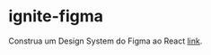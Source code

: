 # ignite-figma
Construa um Design System do Figma ao React [link](https://lp.rocketseat.com.br/inscricao/ignite-lab).
